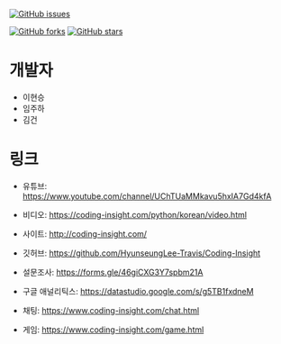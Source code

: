 <a href="https://github.com/HyunseungLee-Travis/Coding-Insight/issues"><img alt="GitHub issues" src="https://img.shields.io/github/issues/HyunseungLee-Travis/Coding-Insight"></a>

<a href="https://github.com/HyunseungLee-Travis/Coding-Insight/network"><img alt="GitHub forks" src="https://img.shields.io/github/forks/HyunseungLee-Travis/Coding-Insight"></a>
<a href="https://github.com/HyunseungLee-Travis/Coding-Insight/stargazers"><img alt="GitHub stars" src="https://img.shields.io/github/stars/HyunseungLee-Travis/Coding-Insight"></a>

# 개발자

- 이현승
- 임주하
- 김건

# 링크

- 유튜브: https://www.youtube.com/channel/UChTUaMMkavu5hxIA7Gd4kfA

- 비디오: https://coding-insight.com/python/korean/video.html

- 사이트: http://coding-insight.com/

- 깃허브: https://github.com/HyunseungLee-Travis/Coding-Insight

- 설문조사: https://forms.gle/46giCXG3Y7spbm21A

- 구글 애널리틱스: https://datastudio.google.com/s/g5TB1fxdneM

- 채팅: https://www.coding-insight.com/chat.html

- 게임: https://www.coding-insight.com/game.html
